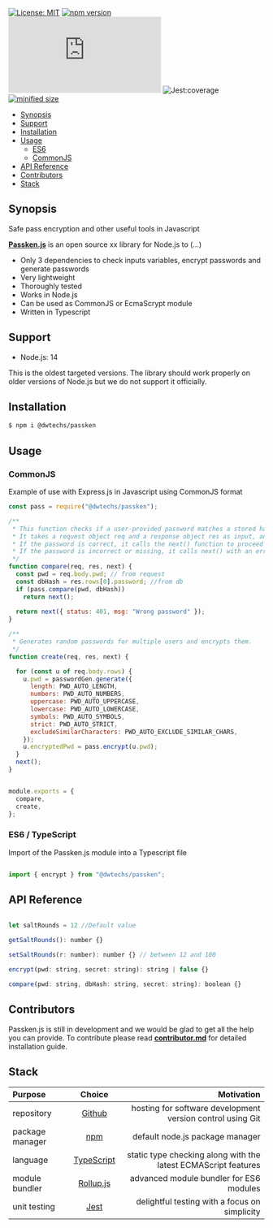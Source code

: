 
[![License: MIT](https://img.shields.io/npm/l/@dwtechs/passken.svg?color=brightgreen)](https://opensource.org/licenses/MIT)
[![npm version](https://badge.fury.io/js/%40dwtechs%2Fpassken.svg)](https://www.npmjs.com/package/@dwtechs/passken)
[![last version release date](https://img.shields.io/github/release-date/DWTechs/Passken.js)](https://www.npmjs.com/package/@dwtechs/passken)
![Jest:coverage](https://img.shields.io/badge/Jest:coverage-100%25-brightgreen.svg)
[![minified size](https://img.shields.io/bundlephobia/min/@dwtechs/passken?color=brightgreen)](https://www.npmjs.com/package/@dwtechs/passken)

- [Synopsis](#synopsis)
- [Support](#support)
- [Installation](#installation)
- [Usage](#usage)
  - [ES6](#es6)
  - [CommonJS](#commonjs)
- [API Reference](#api-reference)
- [Contributors](#contributors)
- [Stack](#stack)


## Synopsis
Safe pass encryption and other useful tools in Javascript


**[Passken.js](https://github.com/DWTechs/Passken.js)** is an open source xx library for Node.js to  (...)

- Only 3 dependencies to check inputs variables, encrypt passwords and generate passwords
- Very lightweight
- Thoroughly tested
- Works in Node.js
- Can be used as CommonJS or EcmaScrypt module
- Written in Typescript


## Support

- Node.js: 14

This is the oldest targeted versions. The library should work properly on older versions of Node.js but we do not support it officially.  


## Installation

```bash
$ npm i @dwtechs/passken
```


## Usage


### CommonJS

Example of use with Express.js in Javascript using CommonJS format 

```javascript
const pass = require("@dwtechs/passken");

/**
 * This function checks if a user-provided password matches a stored hashed password in a database.
 * It takes a request object req and a response object res as input, and uses a pass service to compare the password.
 * If the password is correct, it calls the next() function to proceed with the request.
 * If the password is incorrect or missing, it calls next() with an error status and message.
 */
function compare(req, res, next) {
  const pwd = req.body.pwd; // from request
  const dbHash = res.rows[0].password; //from db
  if (pass.compare(pwd, dbHash))
    return next();
  
  return next({ status: 401, msg: "Wrong password" });
}

/**
 * Generates random passwords for multiple users and encrypts them.
 */
function create(req, res, next) {

  for (const u of req.body.rows) {
    u.pwd = passwordGen.generate({
      length: PWD_AUTO_LENGTH,
      numbers: PWD_AUTO_NUMBERS,
      uppercase: PWD_AUTO_UPPERCASE,
      lowercase: PWD_AUTO_LOWERCASE,
      symbols: PWD_AUTO_SYMBOLS,
      strict: PWD_AUTO_STRICT,
      excludeSimilarCharacters: PWD_AUTO_EXCLUDE_SIMILAR_CHARS,
    });
    u.encryptedPwd = pass.encrypt(u.pwd);
  }
  next();
}


module.exports = {
  compare,
  create,
};

```


### ES6 / TypeScript

Import of the Passken.js module into a Typescript file

```javascript

import { encrypt } from "@dwtechs/passken";

```


## API Reference


```javascript

let saltRounds = 12 //Default value

getSaltRounds(): number {}

setSaltRounds(r: number): number {} // between 12 and 100

encrypt(pwd: string, secret: string): string | false {}

compare(pwd: string, dbHash: string, secret: string): boolean {}

```


## Contributors

Passken.js is still in development and we would be glad to get all the help you can provide.
To contribute please read **[contributor.md](https://github.com/DWTechs/Passken.js/blob/main/contributor.md)** for detailed installation guide.


## Stack

| Purpose         |                    Choice                    |                                                     Motivation |
| :-------------- | :------------------------------------------: | -------------------------------------------------------------: |
| repository      |        [Github](https://github.com/)         |     hosting for software development version control using Git |
| package manager |     [npm](https://www.npmjs.com/get-npm)     |                                default node.js package manager |
| language        | [TypeScript](https://www.typescriptlang.org) | static type checking along with the latest ECMAScript features |
| module bundler  |      [Rollup.js](https://rollupjs.org)       |                        advanced module bundler for ES6 modules |
| unit testing    |          [Jest](https://jestjs.io/)          |                  delightful testing with a focus on simplicity |
